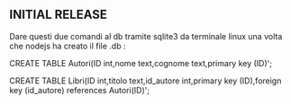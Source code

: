 ## INITIAL RELEASE

Dare questi due comandi al db tramite sqlite3 da terminale linux una volta che nodejs ha creato il file .db :

CREATE TABLE Autori(ID int,nome text,cognome text,primary key (ID)';

CREATE TABLE Libri(ID int,titolo text,id_autore int,primary key (ID),foreign key (id_autore) references Autori(ID)';